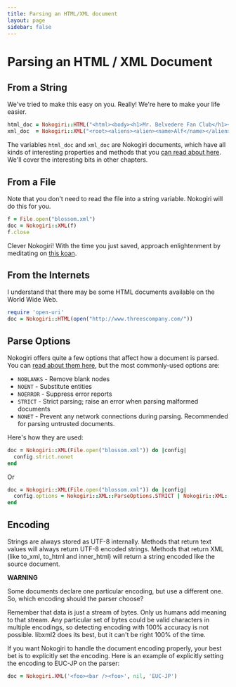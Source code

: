 ```yaml
---
title: Parsing an HTML/XML document
layout: page
sidebar: false
---
```

# Parsing an HTML / XML Document

## From a String

We've tried to make this easy on you. Really! We're here to make your life easier.

```ruby
html_doc = Nokogiri::HTML("<html><body><h1>Mr. Belvedere Fan Club</h1></body></html>")
xml_doc  = Nokogiri::XML("<root><aliens><alien><name>Alf</name></alien></aliens></root>")
```

The variables `html_doc` and `xml_doc` are Nokogiri documents, which
have all kinds of interesting properties and methods that you [can
read about here][read-document]. We'll cover the interesting bits in other
chapters.

  [read-document]: http://rdoc.info/github/sparklemotion/nokogiri/Nokogiri/XML/Document

## From a File

Note that you don't need to read the file into a string variable. Nokogiri will do this for you.

```ruby
f = File.open("blossom.xml")
doc = Nokogiri::XML(f)
f.close
```

Clever Nokogiri! With the time you just saved, approach enlightenment by meditating on [this koan][].

  [this koan]: http://twitter.com/rjw1/status/2741916767

## From the Internets

I understand that there may be some HTML documents available on the
World Wide Web.

```ruby
require 'open-uri'
doc = Nokogiri::HTML(open("http://www.threescompany.com/"))
```

## Parse Options

Nokogiri offers quite a few options that affect how a document is
parsed. You can [read about them here][read-parse-options], but the
most commonly-used options are:

  [read-parse-options]: http://rdoc.info/github/sparklemotion/nokogiri/Nokogiri/XML/ParseOptions

* `NOBLANKS` - Remove blank nodes
* `NOENT` - Substitute entities
* `NOERROR` - Suppress error reports
* `STRICT` - Strict parsing; raise an error when parsing malformed documents
* `NONET` - Prevent any network connections during parsing. Recommended for parsing untrusted documents.

Here's how they are used:

```ruby
doc = Nokogiri::XML(File.open("blossom.xml")) do |config|
  config.strict.nonet
end
```

Or

```ruby
doc = Nokogiri::XML(File.open("blossom.xml")) do |config|
  config.options = Nokogiri::XML::ParseOptions.STRICT | Nokogiri::XML::ParseOptions.NONET
end
```

## Encoding

Strings are always stored as UTF-8 internally.  Methods that return
text values will always return UTF-8 encoded strings.  Methods that
return XML (like to_xml, to_html and inner_html) will return a string
encoded like the source document.

**WARNING**

Some documents declare one particular encoding, but use a different
one. So, which encoding should the parser choose?

Remember that data is just a stream of bytes. Only us humans add
meaning to that stream. Any particular set of bytes could be valid
characters in multiple encodings, so detecting encoding with 100%
accuracy is not possible. libxml2 does its best, but it can't be right
100% of the time.

If you want Nokogiri to handle the document encoding properly, your
best bet is to explicitly set the encoding.  Here is an example of
explicitly setting the encoding to EUC-JP on the parser:

```ruby
doc = Nokogiri.XML('<foo><bar /><foo>', nil, 'EUC-JP')
```
